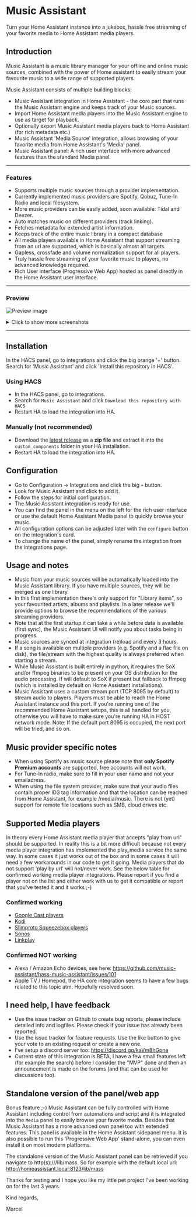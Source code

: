 # Music Assistant

Turn your Home Assistant instance into a jukebox, hassle free streaming of your favorite media to Home Assistant media players.

## Introduction

Music Assistant is a music library manager for your offline and online music sources, combined with the power of Home assistant to easily stream your favourite music to a wide range of supported players.

Music Assistant consists of multiple building blocks:

- Music Assistant integration in Home Assistant - the core part that runs the Music Assistant engine and keeps track of your Music sources.
- Import Home Assistant media players into the Music Assistant engine to use as target for playback.
- Optionally export Music Assistant media players back to Home Assistant (for rich metadata etc.)
- Music Assistant 'Media Source' integration, allows browsing of your favorite media from Home Assistant's 'Media' panel.
- Music Assistant panel: A rich user interface with more advanced features than the standard Media panel.

---

### Features

- Supports multiple music sources through a provider implementation.
- Currently implemented music providers are Spotify, Qobuz, Tune-In Radio and local filesystem.
- More music providers can be easily added, soon available: Tidal and Deezer.
- Auto matches music on different providers (track linking).
- Fetches metadata for extended artist information.
- Keeps track of the entire music library in a compact database
- All media players available in Home Assistant that support streaming from an url are supported, which is basically almost all targets.
- Gapless, crossfade and volume normalization support for all players.
- Truly hassle free streaming of your favorite music to players, no advanced knowledge required.
- Rich User interface (Progressive Web App) hosted as panel directly in the Home Assistant user interface.

---

### Preview

![Preview image](https://raw.githubusercontent.com/music-assistant/hass-music-assistant/main/screenshots/screen1.png)

<details>
<summary>Click to show more screenshots</summary>

![Preview image](https://raw.githubusercontent.com/music-assistant/hass-music-assistant/main/screenshots/screen3.png)

![Preview image](https://raw.githubusercontent.com/music-assistant/hass-music-assistant/main/screenshots/screen2.png)

![Preview image](https://raw.githubusercontent.com/music-assistant/hass-music-assistant/main/screenshots/screen4.png)

![Preview image](https://raw.githubusercontent.com/music-assistant/hass-music-assistant/main/screenshots/screen5.png)

</details>

---

## Installation

In the HACS panel, go to integrations and click the big orange '+' button. Search for 'Music Assistant' and click \'Install this repository in HACS'.

### Using HACS

- In the HACS panel, go to integrations.
- Search for `Music Assistant` and click `Download this repository with HACS`
- Restart HA to load the integration into HA.

### Manually (not recommended)

- Download the [latest release](https://github.com/music-assistant/hass-music-assistant/releases) as a **zip file** and extract it into the `custom_components` folder in your HA installation.</li>
- Restart HA to load the integration into HA.

## Configuration

- Go to Configuration -> Integrations and click the big `+` button.
- Look for Music Assistant and click to add it.
- Follow the steps for initial configuration.
- The Music Assistant integration is ready for use.
- You can find the panel in the menu on the left for the rich user interface or use the default Home Assistant Media panel to quickly browse your music.
- All configuration options can be adjusted later with the `configure` button on the integration's card.
- To change the name of the panel, simply rename the integration from the integrations page.

## Usage and notes

- Music from your music sources will be automatically loaded into the Music Assistant library. If you have multiple sources, they will be merged as one library.
- In this first implementation there's only support for "Library items", so your favourited artists, albums and playlists. In a later release we'll provide options to browse the recommendations of the various streaming providers.
- Note that at the first startup it can take a while before data is available (first sync), the Music Assistant UI will notify you about tasks being in progress.
- Music sources are synced at integration (re)load and every 3 hours.
- If a song is available on multiple providers (e.g. Spotify and a flac file on disk), the file/stream with the highest quality is always preferred when starting a stream.
- While Music Assistant is built entirely in python, it requires the SoX and/or ffmpeg binaries to be present on your OS distribution for the audio processing. If will default to SoX if present but fallback to ffmpeg (which is installed by default on Home Assistant installations).
- Music Assistant uses a custom stream port (TCP 8095 by default) to stream audio to players. Players must be able to reach the Home Assistant instance and this port. If you're running one of the recommended Home Assistant setups, this is all handled for you, otherwise you will have to make sure you're running HA in HOST network mode. Note: If the default port 8095 is occupied, the next port will be tried, and so on.

## Music provider specific notes

- When using Spotify as music source please note that **only Spotify Premium accounts** are supported, free accounts will not work.
- For Tune-In radio, make sure to fill in your user name and not your emailadress.
- When using the file system provider, make sure that your audio files contain proper ID3 tag information and that the location can be reached from Home Assistant, for example /media/music. There is not (yet) support for remote file locations such as SMB, cloud drives etc.

## Supported Media players

In theory every Home Assistant media player that accepts "play from url" should be supported.
In reality this is a bit more difficult because not every media player integration has implemented the play_media service the same way.
In some cases it just works out of the box and in some cases it will need a few workarounds in our code to get it going. Media players that do not support 'play by url' will not/never work. See the below table for confirmed working media player integrations. Please report if you find a player not on the list and either work with us to get it compatible or report that you've tested it and it works ;-)

### Confirmed working

- [Google Cast players](https://www.home-assistant.io/integrations/cast/)
- [Kodi](https://www.home-assistant.io/integrations/kodi/)
- [Slimproto Squeezebox players](https://www.home-assistant.io/integrations/slimproto/)
- [Sonos](https://www.home-assistant.io/integrations/sonos/)
- [Linkplay](https://github.com/nagyrobi/home-assistant-custom-components-linkplay)

### Confirmed NOT working

- Alexa / Amazon Echo devices, see here: https://github.com/music-assistant/hass-music-assistant/issues/101
- Apple TV / Homepod, the HA core integration seems to have a few bugs related to this topic atm. Hopefully resolved soon.

## I need help, I have feedback

- Use the issue tracker on Github to create bug reports, please include detailed info and logfiles. Please check if your issue has already been reported.
- Use the issue tracker for feature requests. Use the like button to give your vote to an existing request or create a new one.
- I've setup a discord server too: https://discord.gg/kaVm8hGpne
- Current state of this integration is BETA, I have a few small features left (for example the search) before I consider the "MVP" done and then an announcement is made on the forums (and that can be used for discussions too).

## Standalone version of the panel/web app

Bonus feature ;-)
Music Assistant can be fully controlled with Home Assistant including control from automations and script and it is integrated into the `Media` panel to easily browse your favorite media. Besides that Music Assistant has a more advanced own panel too with extended features. This panel is available in the Home Assistant sidepanel menu. It is also possible to run this 'Progressive Web App' stand-alone, you can even install it on most modern platforms.

The standalone version of the Music Assistant panel can be retrieved if you navigate to http(s)://<yourhomeassistanturl>/lib/mass.
So for example with the default local url: http://homeassistant.local:8123/lib/mass


Thanks for testing and I hope you like my little pet project I've been working on for the last 3 years.

Kind regards,

Marcel
